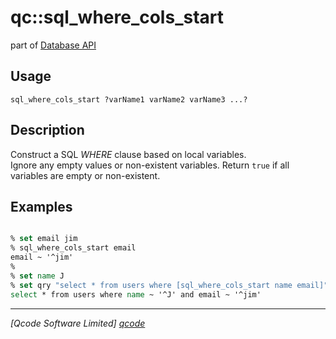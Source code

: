 qc::sql_where_cols_start
========================

part of [Database API](../qc/wiki/DatabaseApi)

Usage
-----
`sql_where_cols_start ?varName1 varName2 varName3 ...?`

Description
-----------
Construct a SQL <i>WHERE</i> clause based on local variables.<br>
    Ignore any empty values or non-existent variables.
    Return <code>true</code> if all variables are empty or non-existent.

Examples
--------
```tcl

% set email jim
% sql_where_cols_start email
email ~ '^jim'
% 
% set name J
% set qry "select * from users where [sql_where_cols_start name email]"
select * from users where name ~ '^J' and email ~ '^jim'

```

----------------------------------
*[Qcode Software Limited] [qcode]*

[qcode]: http://www.qcode.co.uk "Qcode Software"